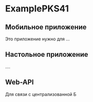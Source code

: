 # ExamplePKS41
## Мобильное приложение
Это приложение нужно для ...

## Настольное приложение
....

## Web-API
Для связи с централизованной Б
